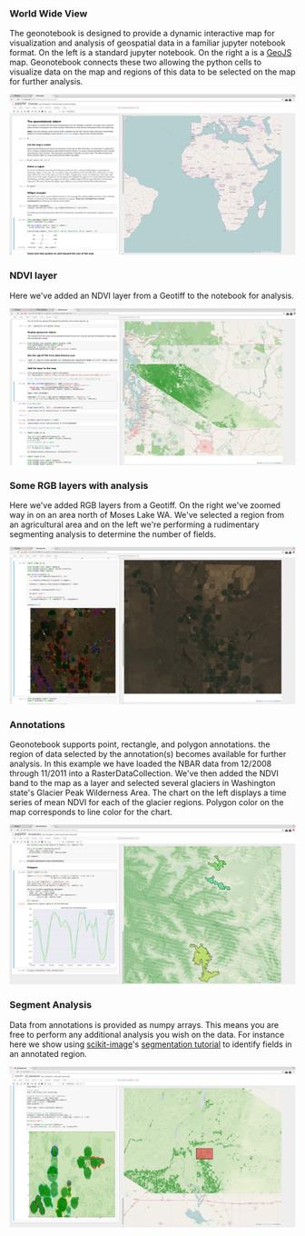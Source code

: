 ### World Wide View
The geonotebook is designed to provide a dynamic interactive map for visualization and analysis of geospatial data in a familiar jupyter notebook format. On the left is a standard jupyter notebook. On the right a is a [GeoJS](http://opengeoscience.github.io/geojs/examples/index.html) map. Geonotebook connects these two allowing the python cells to visualize data on the map and regions of this data to be selected on the map for further analysis. 

![geonotebook](geonotebook.png)

### NDVI layer 
Here we've added an NDVI layer from a Geotiff to the notebook for analysis.


![ndvi](ndvi.png)


### Some RGB layers with analysis
Here we've added RGB layers from a Geotiff. On the right we've zoomed way in on an area north of Moses Lake WA. We've selected a region from an agricultural area and on the left we're performing a rudimentary segmenting analysis to determine the number of fields.


![contour](contour.png)


### Annotations
Geonotebook supports point, rectangle,  and polygon annotations. the region of data selected by the annotation(s) becomes available for further analysis.  In this example we have loaded the NBAR data from 12/2008 through 11/2011 into a RasterDataCollection.  We've then added the NDVI band to the map as a layer and selected several glaciers in Washington state's  Glacier Peak Wilderness Area. The chart on the left displays a time series of mean NDVI for each of the glacier regions. Polygon color on the map corresponds to line color for the chart.

![polygons](polygon_annotations.png)


### Segment Analysis
Data from annotations is provided as numpy arrays.  This means you are free to perform any additional analysis you wish on the data.  For instance here we show using [scikit-image](http://scikit-image.org/)'s [segmentation tutorial](http://scikit-image.org/docs/stable/user_guide/tutorial_segmentation.html) to identify fields in an annotated region.

![ndvi_segment](ndvi_segment.png)
